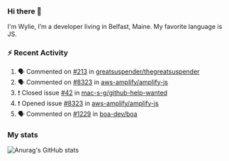 ### Hi there 👋

I'm Wylie, I’m a developer living in Belfast, Maine. My favorite language is JS.


### :zap: Recent Activity

<!--START_SECTION:activity-->
1. 🗣 Commented on [#213](https://github.com/greatsuspender/thegreatsuspender/issues/213) in [greatsuspender/thegreatsuspender](https://github.com/greatsuspender/thegreatsuspender)
2. 🗣 Commented on [#8323](https://github.com/aws-amplify/amplify-js/issues/8323) in [aws-amplify/amplify-js](https://github.com/aws-amplify/amplify-js)
3. ❗️ Closed issue [#42](https://github.com/mac-s-g/github-help-wanted/issues/42) in [mac-s-g/github-help-wanted](https://github.com/mac-s-g/github-help-wanted)
4. ❗️ Opened issue [#8323](https://github.com/aws-amplify/amplify-js/issues/8323) in [aws-amplify/amplify-js](https://github.com/aws-amplify/amplify-js)
5. 🗣 Commented on [#1229](https://github.com/boa-dev/boa/issues/1229) in [boa-dev/boa](https://github.com/boa-dev/boa)
<!--END_SECTION:activity-->

### My stats

![Anurag's GitHub stats](https://github-readme-stats.vercel.app/api?username=wylie39&count_private=true&show_icons=true&theme=vue-dark)


